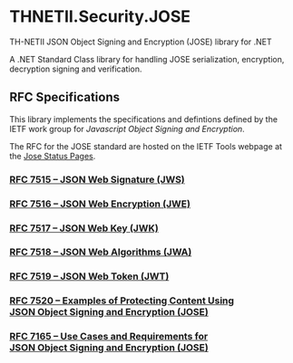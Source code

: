﻿# THNETII.Security.JOSE

TH-NETII JSON Object Signing and Encryption (JOSE) library for .NET

A .NET Standard Class library for handling JOSE serialization, encryption,
decryption signing and verification.

## RFC Specifications

This library implements the specifications and defintions defined by the 
IETF work group for *Javascript Object Signing and Encryption*.

The RFC for the JOSE standard are hosted on the IETF Tools webpage at the
[Jose Status Pages](https://tools.ietf.org/wg/jose/).

### [RFC 7515 &ndash; JSON Web Signature (JWS)](https://tools.ietf.org/html/rfc7515)

### [RFC 7516 &ndash; JSON Web Encryption (JWE)](https://tools.ietf.org/html/rfc7516)

### [RFC 7517 &ndash; JSON Web Key (JWK)](https://tools.ietf.org/html/rfc7517)

### [RFC 7518 &ndash; JSON Web Algorithms (JWA)](https://tools.ietf.org/html/rfc7518)

### [RFC 7519 &ndash; JSON Web Token (JWT)](https://tools.ietf.org/html/rfc7519)

### [RFC 7520 &ndash; Examples of Protecting Content Using<br/>JSON Object Signing and Encryption (JOSE)](https://tools.ietf.org/html/rfc7520)

### [RFC 7165 &ndash; Use Cases and Requirements for<br/>JSON Object Signing and Encryption (JOSE)](https://tools.ietf.org/html/rfc7165)
